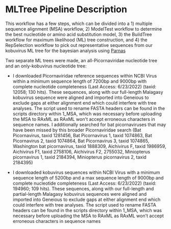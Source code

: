# MLTree Pipeline Description

This workflow has a few steps, which can be divided into a 1) multiple sequence alignment (MSA) workflow, 2) ModelTest workflow to determine the best nucleotide or amino acid substitution model, 3) the BuildTree workflow for maximum likelihood (ML) tree construction, and 4) the RepSelection workflow to pick out representative sequences from our kobuvirus ML tree for the bayesian analysis using [Parnas](https://github.com/flu-crew/parnas)

Two separate ML trees were made, an all-Picornaviridae nucleotide tree and an only-kobuvirus nucleotide tree:

- I downloaded Picornaviridae reference sequences within NCBI Virus within a minimum sequence length of 7200bp and 9000bp with complete nucleotide completeness (Last Access: 6/23/2022) (taxid: 12058; 130 hits). These sequences, along with our full-length Malagasy kobuvirus sequence were aligned and imported into Geneious to exclude gaps at either alignment end which could interfere with tree analyses. The script used to rename FASTA headers can be found in the scripts directory within 1_MSA, which was necessary before uploading the MSA to RAxML as RAxML won't accept erroneous characters in sequence names. I additionally searched for bat picornaviruses that may have been missed by this broader Picornaviridae search (Bat Picornavirus, taxid 1281456, Bat Picornavirus 1, taxid 1074863, Bat Picornavirus 2, taxid 1074864, Bat Picornavirus 3, taxid 1074865, Washington bat picornavirus, taxid 1888309, Aichivirus F, taxid 1986959, Aichivirus F1, taxid 2758106, Aichivirus F2, 2755032, Miniopterus picornavirus 1, taxid 2184394, Miniopterus picornavirus 2, taxid 2184395)
  
- I downloaded kobuvirus  sequences within NCBI Virus with a minimum sequence length of 5200bp and a max sequence length of 9000bp and complete nucleotide completeness (Last Access: 6/23/2022) (taxid: 194960; 109 hits). These sequences, along with our full-length and partial-length Malagasy kobuvirus sequences were aligned and imported into Geneious to exclude gaps at either alignment end which could interfere with tree analyses. The script used to rename FASTA headers can be found in the scripts directory within 1_MSA, which was necessary before uploading the MSA to RAxML as RAxML won't accept erroneous characters in sequence names
